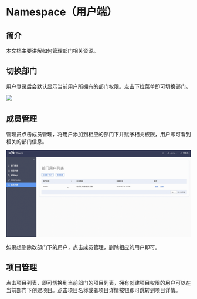 # Namespace（用户端）

## 简介
本文档主要讲解如何管理部门相关资源。

## 切换部门

用户登录后会默认显示当前用户所拥有的部门权限。点击下拉菜单即可切换部门。

![](../images/portal-namespace.gif?classes=border,shadow)

## 成员管理

管理员点击成员管理，将用户添加到相应的部门下并赋予相关权限，用户即可看到相关的部门信息。

![](../images/namespace-permission.gif?classes=border,shadow)

如果想删除改部门下的用户，点击成员管理，删除相应的用户即可。

## 项目管理

点击项目列表，即可切换到当前部门的项目列表，拥有创建项目权限的用户可以在当前部门下创建项目。点击项目名称或者项目详情按钮即可跳转到项目详情。
